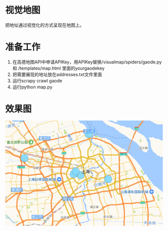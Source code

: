 # 视觉地图
把地址通过视觉化的方式呈现在地图上。

# 准备工作
1. 在高德地图API中申请APIKey，用APIKey替换/visualmap/spiders/gaode.py 和 /templates/map.html 里面的yourgaodekey
2. 把需要展现的地址放在addresses.txt文件里面
3. 运行scrapy crawl gaode
4. 运行python map.py

# 效果图
![demo](https://raw.githubusercontent.com/kisdavid-wei/visualmap/master/static/demo.PNG)
